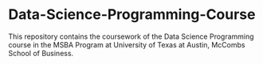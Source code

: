 # Data-Science-Programming-Course
This repository contains the coursework of the Data Science Programming course in the MSBA Program at  University of Texas at Austin, McCombs School of Business.
